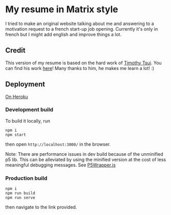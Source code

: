 # My resume in Matrix style
I tried to make an original website talking about me and answering to a motivation request to a french start-up job opening.
Currently it's only in french but I might add english and improve things a lot.

## Credit
This version of my resume is based on the hard work of [Timothy Tsui](https://github.com/timiscoding). You can find his work [here](https://github.com/timiscoding/matrix-rain)!
Many thanks to him, he makes me learn a lot! :)

## Deployment
[On Heroku](https://julien-kosinski-matrix.herokuapp.com/)

### Development build
To build it locally, run

```
npm i
npm start
```

then open `http://localhost:3000/` in the browser.

Note: There are performance issues in dev build because of the unminified p5 lib. This can be alleviated by using the minified version at the cost of less meaningful debugging messages. See [P5Wrapper.js](https://github.com/timiscoding/matrix-rain/blob/master/src/components/P5Wrapper.js)

###  Production build

```
npm i
npm run build
npm run serve
```

then navigate to the link provided.
